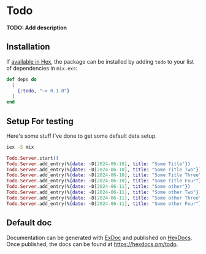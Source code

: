 # Todo

**TODO: Add description**

## Installation

If [available in Hex](https://hex.pm/docs/publish), the package can be installed
by adding `todo` to your list of dependencies in `mix.exs`:

```elixir
def deps do
  [
    {:todo, "~> 0.1.0"}
  ]
end
```

## Setup For testing

Here's some stuff I've done to get some default data setup. 

```sh
iex -S mix
```

```elixir
Todo.Server.start()
Todo.Server.add_entry(%{date: ~D[2024-06-10], title: "Some Title"})
Todo.Server.add_entry(%{date: ~D[2024-06-10], title: "Some Title Two"})
Todo.Server.add_entry(%{date: ~D[2024-06-10], title: "Some Title Three"})
Todo.Server.add_entry(%{date: ~D[2024-06-10], title: "Some Title Four"})
Todo.Server.add_entry(%{date: ~D[2024-06-11], title: "Some other"})
Todo.Server.add_entry(%{date: ~D[2024-06-11], title: "Some other Two"})
Todo.Server.add_entry(%{date: ~D[2024-06-11], title: "Some other Three"})
Todo.Server.add_entry(%{date: ~D[2024-06-11], title: "Some other Four"})
```

## Default doc

Documentation can be generated with [ExDoc](https://github.com/elixir-lang/ex_doc)
and published on [HexDocs](https://hexdocs.pm). Once published, the docs can
be found at <https://hexdocs.pm/todo>.

